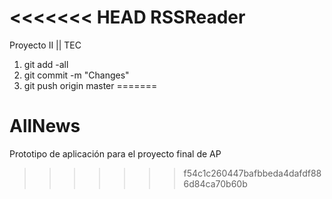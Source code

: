 <<<<<<< HEAD
RSSReader
==========

Proyecto II || TEC

1. git add -all
2. git commit -m "Changes"
3. git push origin master
=======
# AllNews

Prototipo de aplicación para el proyecto final de AP
>>>>>>> f54c1c260447bafbbeda4dafdf886d84ca70b60b
